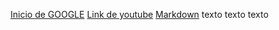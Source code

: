 [Inicio de GOOGLE](https://www.google.com) 
[Link de youtube](https://www.youtube.com)
[Markdown](https://es.wikipedia.org/wiki/Markdown) texto texto texto
